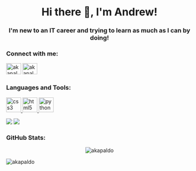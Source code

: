 <h1 align="center">Hi there 👋, I'm Andrew!</h1>
<h3 align="center">I'm new to an IT career and trying to learn as much as I can by doing!</h3>

<p align="left"> </p>
<h3 align="left">Connect with me:</h3>

<a href="https://linkedin.com/in/andrew-kapaldo" target="blank"><img src="https://cdn.jsdelivr.net/npm/simple-icons@3.0.1/icons/linkedin.svg" alt="akapaldo" height="30" width="40" /></a>
<a href="https://instagram.com/akapald1" target="blank"><img src="https://cdn.jsdelivr.net/npm/simple-icons@3.0.1/icons/instagram.svg" alt="akapald1" height="30" width="40" /></a>


<h3 align="left">Languages and Tools:</h3>
<p align="left"> <a href="https://www.w3schools.com/css/" target="_blank"> <img src="https://devicons.github.io/devicon/devicon.git/icons/css3/css3-original-wordmark.svg" alt="css3" width="40" height="40"/> </a> <a href="https://www.w3.org/html/" target="_blank"> <img src="https://devicons.github.io/devicon/devicon.git/icons/html5/html5-original-wordmark.svg" alt="html5" width="40" height="40"/> </a> <a href="https://www.python.org" target="_blank"> <img src="https://devicons.github.io/devicon/devicon.git/icons/python/python-original.svg" alt="python" width="40" height="40"/> </a> </p>

![](https://img.shields.io/badge/Code-Python-informational?style=flat&logo=https://github.com/AKapaldo/AKapaldo/images/python.svg&logoColor=white&color=blue)
![](https://img.shields.io/badge/Code-PowerShell-informational?style=flat&logo=https://github.com/AKapaldo/AKapaldo/images/powershell.svg&logoColor=white&color=blue)


<h3 align="left">GitHub Stats:</h3>
<p align="center"><img align="center" src="https://github-readme-stats.vercel.app/api?username=akapaldo&show_icons=true" alt="akapaldo" /></p>
<p align="left"> <img src="https://komarev.com/ghpvc/?username=akapaldo&label=Profile%20views&color=0e75b6&style=flat" alt="akapaldo" /> </p>
